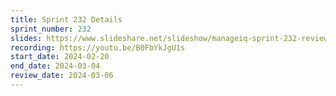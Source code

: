 ```yaml
---
title: Sprint 232 Details
sprint_number: 232
slides: https://www.slideshare.net/slideshow/manageiq-sprint-232-review-slide-deck/266888125
recording: https://youtu.be/B0FbYkJgU1s
start_date: 2024-02-20
end_date: 2024-03-04
review_date: 2024-03-06
---
```

